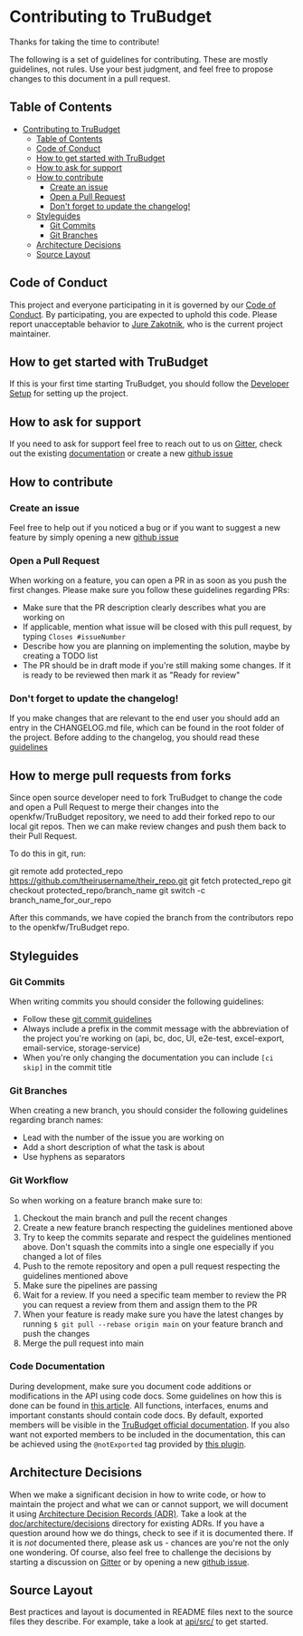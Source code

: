 # Contributing to TruBudget

Thanks for taking the time to contribute!

The following is a set of guidelines for contributing. These are mostly
guidelines, not rules. Use your best judgment, and feel free to propose changes
to this document in a pull request.

## Table of Contents

- [Contributing to TruBudget](#contributing)
  - [Table of Contents](#table-of-contents)
  - [Code of Conduct](#code-of-conduct)
  - [How to get started with TruBudget](#how-to-get-started-with-TruBudget)
  - [How to ask for support](#how-to-ask-for-support)
  - [How to contribute](#how-to-contribute)
    - [Create an issue](#create-an-issue)
    - [Open a Pull Request](#open-a-pull-request)
    - [Don't forget to update the changelog!](#don't-forget-to-update-the-changelog!)
  - [Styleguides](#styleguides)
    - [Git Commits](#git-commits)
    - [Git Branches](#git-branches)
  - [Architecture Decisions](#architecture-decisions)
  - [Source Layout](#source-layout)

## Code of Conduct

This project and everyone participating in it is governed by our [Code of Conduct]. By
participating, you are expected to uphold this code. Please report unacceptable
behavior to [Jure Zakotnik], who is the current project maintainer.

## How to get started with TruBudget

If this is your first time starting TruBudget, you should follow the [Developer Setup] for setting up the project.

## How to ask for support

If you need to ask for support feel free to reach out to us on
[Gitter], check out the existing [documentation] or create a new [github issue]

## How to contribute

### Create an issue

Feel free to help out if you noticed a bug or if you want to suggest a new feature by simply opening a new [github issue]

### Open a Pull Request

When working on a feature, you can open a PR in as soon as you push the first changes. Please make sure you follow these guidelines regarding PRs:

- Make sure that the PR description clearly describes what you are working on
- If applicable, mention what issue will be closed with this pull request, by typing `Closes #issueNumber`
- Describe how you are planning on implementing the solution, maybe by creating a TODO list
- The PR should be in draft mode if you're still making some changes. If it is ready to be reviewed then mark it as "Ready for review"

### Don't forget to update the changelog!

If you make changes that are relevant to the end user you should add an entry in the CHANGELOG.md file, which can be found in the root folder of the project. Before adding to the changelog, you should read these [guidelines]

## How to merge pull requests from forks

Since open source developer need to fork TruBudget to change the code and open a Pull Request to merge their changes into the openkfw/TruBudget repository, we need to add their forked repo to our local git repos. Then we can make review changes and push them back to their Pull Request.

To do this in git, run:

git remote add protected_repo https://github.com/theirusername/their_repo.git
git fetch protected_repo
git checkout protected_repo/branch_name
git switch -c branch_name_for_our_repo

After this commands, we have copied the branch from the contributors repo to the openkfw/TruBudget repo.

## Styleguides

### Git Commits

When writing commits you should consider the following guidelines:

- Follow these [git commit guidelines]
- Always include a prefix in the commit message with the abbreviation of the project you're working on (api, bc, doc, UI, e2e-test, excel-export, email-service, storage-service)
- When you're only changing the documentation you can include `[ci skip]` in the commit title

### Git Branches

When creating a new branch, you should consider the following guidelines regarding branch names:

- Lead with the number of the issue you are working on
- Add a short description of what the task is about
- Use hyphens as separators

### Git Workflow

So when working on a feature branch make sure to:

1. Checkout the main branch and pull the recent changes
2. Create a new feature branch respecting the guidelines mentioned above
3. Try to keep the commits separate and respect the guidelines mentioned above. Don't squash the commits into a single one especially if you changed a lot of files
4. Push to the remote repository and open a pull request respecting the guidelines mentioned above
5. Make sure the pipelines are passing
6. Wait for a review. If you need a specific team member to review the PR you can request a review from them and assign them to the PR
7. When your feature is ready make sure you have the latest changes by running `$ git pull --rebase origin main` on your feature branch and push the changes
8. Merge the pull request into main

### Code Documentation

During development, make sure you document code additions or modifications in the API using code docs. Some guidelines on how this is done can be found in [this article](https://www.typescriptlang.org/docs/handbook/jsdoc-supported-types.html). All functions, interfaces, enums and important constants should contain code docs. By default, exported members will be visible in the [TruBudget official documentation](https://trubudget.net/docs). If you also want not exported members to be included in the documentation, this can be achieved using the `@notExported` tag provided by [this plugin](https://github.com/tomchen/typedoc-plugin-not-exported).

## Architecture Decisions

When we make a significant decision in how to write code, or how to maintain the
project and what we can or cannot support, we will document it using [Architecture
Decision Records (ADR)]. Take a look at the [doc/architecture/decisions] directory for
existing ADRs. If you have a question around how we do things, check to see if it is
documented there. If it is _not_ documented there, please ask us - chances are you're
not the only one wondering. Of course, also feel free to challenge the decisions by
starting a discussion on [Gitter] or by opening a new [github issue].

## Source Layout

Best practices and layout is documented in README files next to the source files they
describe. For example, take a look at [api/src/](api/src/) to get started.

[github issue]: https://github.com/openkfw/TruBudget/issues
[code of conduct]: https://github.com/openkfw/TruBudget/blob/main/CODE_OF_CONDUCT.md
[jure zakotnik]: https://github.com/jzakotnik
[gitter]: https://gitter.im/Tru-Community/community
[architecture decision records (adr)]: http://thinkrelevance.com/blog/2011/11/15/documenting-architecture-decisions
[doc/architecture/decisions]: doc/architecture/decisions/
[developer setup]: https://github.com/openkfw/TruBudget/blob/main/docs/developer/developer-setup.md#developer-setup/
[guidelines]: https://keepachangelog.com/en/1.0.0/
[git commit guidelines]: https://chris.beams.io/posts/git-commit/
[open a pull request]: https://github.com/openkfw/TruBudget/pulls
[documentation]: https://github.com/openkfw/TruBudget/tree/main/docs
